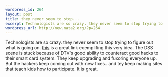 ```yaml
--- 
wordpress_id: 264
layout: post
title: they never seem to stop...
excerpt: Technologists are so crazy. they never seem to stop trying to figure out what is going on. this is a great link exemplifing this very idea. The DSS scene is stuck because of DTV's good ability to counteract good hacks to their smart card system. They keep  upgrading and fuxoring everyone up. But the hackers keep coming out with new fixes.. and tey keep makin...
wordpress_url: http://new.nata2.org/?p=264
---
```

Technologists are so crazy. they never seem to stop trying to figure out what is going on. <a href="http://sybodek.com/dsc/">this</a> is a great link exemplifing this very idea. The DSS scene is stuck because of DTV's good ability to counteract good hacks to their smart card system. They keep  upgrading and fuxoring everyone up. But the hackers keep coming out with new fixes.. and tey keep making sites that teach kids how to participate. It is great.
